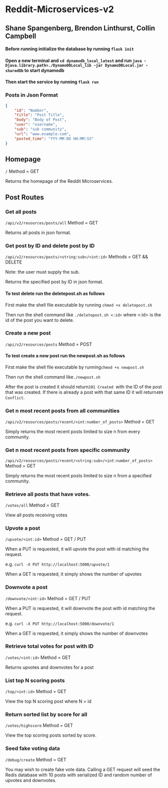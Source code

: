 # Reddit-Microservices-v2

## Shane Spangenberg, Brendon Linthurst, Collin Campbell

#### Before running initialize the database by running  ```flask init```

#### Open a new terminal and ```cd dynamodb_local_latest``` and run  ```java -Djava.library.path=./DynamoDBLocal_lib -jar DynamoDBLocal.jar -sharedDb``` to start dynamodb

#### Then start the service by running ```flask run```

### Posts in Json Format

```json
{
    "id": "Number",
    "title": "Post Title",
    "body": "Body of Post",
    "user": "username",
    "sub": "sub community",
    "url": "www.example.com",
    "posted_time": "YYY-MM-DD HH:MM:SS"
}
```

## Homepage

```/``` Method = GET

Returns the homepage of the Reddit Microservices.


## Post Routes


### Get all posts

```/api/v2/resources/posts/all``` Method = GET

Returns all posts in json format.

### Get post by ID and delete post by ID 

```/api/v2/resources/posts/<string:sub>/<int:id>``` Methods = GET && DELETE

Note: the user must supply the sub.

Returns the specified post by ID in json format.

#### To test delete run the deletepost.sh as follows

First make the shell file executable by running ```chmod +x deletepost.sh```

Then run the shell command like ```./deletepost.sh <:id>``` where <:id> is the id of the post you want to delete.


### Create a new post

```/api/v2/resources/posts``` Method = POST

#### To test create a new post run the newpost.sh as follows

First make the shell file executable by running```chmod +x newpost.sh```

Then run the shell command like```./newpost.sh```

After the post is created it should return```201 Created ```with the ID of the post that was created. If there is already a post with that same ID it will return```409 Conflict```. 

### Get n most recent posts from all communities

```/api/v2/resources/posts/recent/<int:number_of_posts>``` Method = GET

Simply returns the most recent posts limited to size n from every community.

### Get n most recent posts from specific community

```/api/v2/resources/posts/recent/<string:sub>/<int:number_of_posts>``` Method = GET

Simply returns the most recent posts limited to size n from a specified community.

### Retrieve all posts that have votes.

```/votes/all``` Method = GET

View all posts receiving votes

### Upvote a post

```/upvote/<int:id>``` Method = GET / PUT

When a PUT is requested, it will upvote the post with id matching the request.

e.g. ```curl -X PUT http://localhost:5000/upvote/1```

When a GET is requested, it simply shows the number of upvotes

### Downvote a post

```/downvote/<int:id>``` Method = GET / PUT

When a PUT is requested, it will downvote the post with id matching the request.

e.g. ```curl -X PUT http://localhost:5000/downvote/1```

When a GET is requested, it simply shows the number of downvotes

### Retrieve total votes for post with ID

```/votes/<int:id>``` Method = GET

Returns upvotes and downvotes for a post

### List top N scoring posts

```/top/<int:id>``` Method = GET

View the top N scoring post where N = id

### Return sorted list by score for all

```/votes/highscore``` Method = GET

View the top scoring posts sorted by score.

### Seed fake voting data

```/debug/create``` Method = GET

You may wish to create fake vote data. Calling a GET request will seed the Redis database with 10 posts with serialized ID and random number of upvotes and downvotes.

